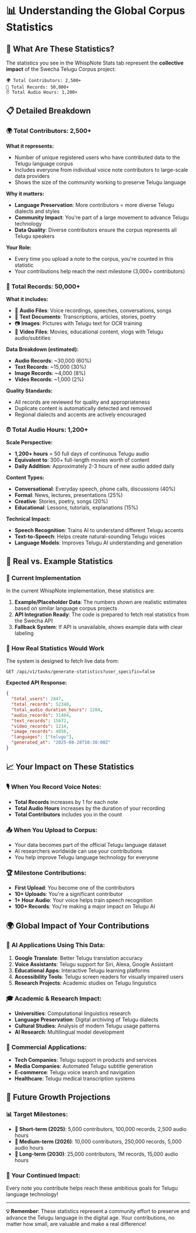 # 📊 Understanding the Global Corpus Statistics

## 🌟 What Are These Statistics?

The statistics you see in the WhispNote Stats tab represent the **collective impact** of the Swecha Telugu Corpus project:

```
🌍 Total Contributors: 2,500+
📁 Total Records: 50,000+
⏰ Total Audio Hours: 1,200+
```

## 📋 Detailed Breakdown

### 🌍 **Total Contributors: 2,500+**

**What it represents:**
- Number of unique registered users who have contributed data to the Telugu language corpus
- Includes everyone from individual voice note contributors to large-scale data providers
- Shows the size of the community working to preserve Telugu language

**Why it matters:**
- **Language Preservation**: More contributors = more diverse Telugu dialects and styles
- **Community Impact**: You're part of a large movement to advance Telugu technology
- **Data Quality**: Diverse contributors ensure the corpus represents all Telugu speakers

**Your Role:**
- Every time you upload a note to the corpus, you're counted in this statistic
- Your contributions help reach the next milestone (3,000+ contributors)

### 📁 **Total Records: 50,000+**

**What it includes:**
- 🎵 **Audio Files**: Voice recordings, speeches, conversations, songs
- 📝 **Text Documents**: Transcriptions, articles, stories, poetry
- 📷 **Images**: Pictures with Telugu text for OCR training
- 🎥 **Video Files**: Movies, educational content, vlogs with Telugu audio/subtitles

**Data Breakdown (estimated):**
- **Audio Records**: ~30,000 (60%)
- **Text Records**: ~15,000 (30%)
- **Image Records**: ~4,000 (8%)
- **Video Records**: ~1,000 (2%)

**Quality Standards:**
- All records are reviewed for quality and appropriateness
- Duplicate content is automatically detected and removed
- Regional dialects and accents are actively encouraged

### ⏰ **Total Audio Hours: 1,200+**

**Scale Perspective:**
- **1,200+ hours** = 50 full days of continuous Telugu audio
- **Equivalent to**: 300+ full-length movies worth of content
- **Daily Addition**: Approximately 2-3 hours of new audio added daily

**Content Types:**
- **Conversational**: Everyday speech, phone calls, discussions (40%)
- **Formal**: News, lectures, presentations (25%)
- **Creative**: Stories, poetry, songs (20%)
- **Educational**: Lessons, tutorials, explanations (15%)

**Technical Impact:**
- **Speech Recognition**: Trains AI to understand different Telugu accents
- **Text-to-Speech**: Helps create natural-sounding Telugu voices
- **Language Models**: Improves Telugu AI understanding and generation

## 🎯 **Real vs. Example Statistics**

### 🔧 **Current Implementation**

In the current WhispNote implementation, these statistics are:

1. **Example/Placeholder Data**: The numbers shown are realistic estimates based on similar language corpus projects
2. **API Integration Ready**: The code is prepared to fetch real statistics from the Swecha API
3. **Fallback System**: If API is unavailable, shows example data with clear labeling

### 📡 **How Real Statistics Would Work**

The system is designed to fetch live data from:
```
GET /api/v1/tasks/generate-statistics?user_specific=false
```

**Expected API Response:**
```json
{
  "total_users": 2847,
  "total_records": 52340,
  "total_audio_duration_hours": 1284,
  "audio_records": 31404,
  "text_records": 15672,
  "video_records": 1214,
  "image_records": 4050,
  "languages": ["telugu"],
  "generated_at": "2025-08-28T10:30:00Z"
}
```

## 📈 **Your Impact on These Statistics**

### 🎙️ **When You Record Voice Notes:**
- **Total Records** increases by 1 for each note
- **Total Audio Hours** increases by the duration of your recording
- **Total Contributors** includes you in the count

### 📤 **When You Upload to Corpus:**
- Your data becomes part of the official Telugu language dataset
- AI researchers worldwide can use your contributions
- You help improve Telugu language technology for everyone

### 🏆 **Milestone Contributions:**
- **First Upload**: You become one of the contributors
- **10+ Uploads**: You're a significant contributor
- **1+ Hour Audio**: Your voice helps train speech recognition
- **100+ Records**: You're making a major impact on Telugu AI

## 🌍 **Global Impact of Your Contributions**

### 🤖 **AI Applications Using This Data:**
1. **Google Translate**: Better Telugu translation accuracy
2. **Voice Assistants**: Telugu support for Siri, Alexa, Google Assistant
3. **Educational Apps**: Interactive Telugu learning platforms
4. **Accessibility Tools**: Telugu screen readers for visually impaired users
5. **Research Projects**: Academic studies on Telugu linguistics

### 🎓 **Academic & Research Impact:**
- **Universities**: Computational linguistics research
- **Language Preservation**: Digital archiving of Telugu dialects
- **Cultural Studies**: Analysis of modern Telugu usage patterns
- **AI Research**: Multilingual model development

### 🏢 **Commercial Applications:**
- **Tech Companies**: Telugu support in products and services
- **Media Companies**: Automated Telugu subtitle generation
- **E-commerce**: Telugu voice search and navigation
- **Healthcare**: Telugu medical transcription systems

## 🚀 **Future Growth Projections**

### 📊 **Target Milestones:**
- **🎯 Short-term (2025)**: 5,000 contributors, 100,000 records, 2,500 audio hours
- **🎯 Medium-term (2026)**: 10,000 contributors, 250,000 records, 5,000 audio hours
- **🎯 Long-term (2030)**: 25,000 contributors, 1M records, 15,000 audio hours

### 🌟 **Your Continued Impact:**
Every note you contribute helps reach these ambitious goals for Telugu language technology!

---

**💡 Remember**: These statistics represent a community effort to preserve and advance the Telugu language in the digital age. Your contributions, no matter how small, are valuable and make a real difference!
